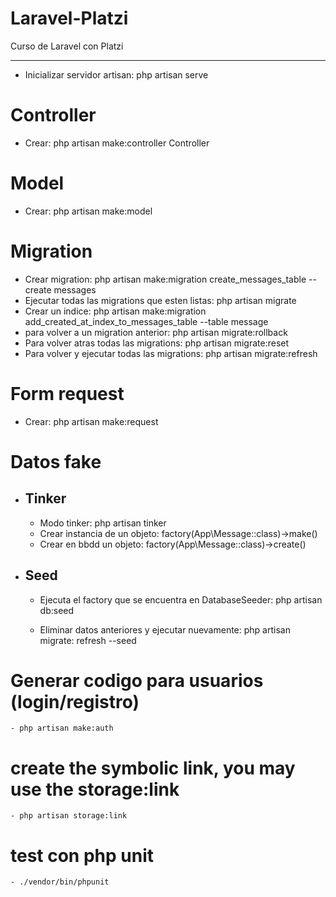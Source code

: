 # Laravel-Platzi
Curso de Laravel con Platzi

---

- Inicializar servidor artisan: php artisan serve

# Controller
- Crear: php artisan make:controller <Nombre>Controller

# Model
- Crear: php artisan make:model <Nombre>

# Migration
- Crear migration: php artisan make:migration create_messages_table --create messages
- Ejecutar todas las migrations que esten listas: php artisan migrate
- Crear un indice: php artisan make:migration add_created_at_index_to_messages_table --table message
- para volver a un migration anterior: php artisan migrate:rollback
- Para volver atras todas las migrations: php artisan migrate:reset
- Para volver y ejecutar todas las migrations: php artisan migrate:refresh

# Form request

- Crear: php artisan make:request <nombre>

# Datos fake

- ## Tinker

    - Modo tinker: php artisan tinker
    - Crear instancia de un objeto: factory(App\Message::class)->make()
    - Crear en bbdd un objeto: factory(App\Message::class)->create()

- ## Seed

    - Ejecuta el factory que se encuentra en DatabaseSeeder: php artisan db:seed

    - Eliminar datos anteriores y ejecutar nuevamente: php artisan migrate: refresh --seed

# Generar codigo para usuarios (login/registro)
    - php artisan make:auth

# create the symbolic link, you may use the storage:link

    - php artisan storage:link

# test con php unit
    - ./vendor/bin/phpunit